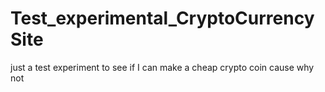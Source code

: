# Test_experimental_CryptoCurrencySite
just a test experiment to see if I can make a cheap crypto coin cause why not
